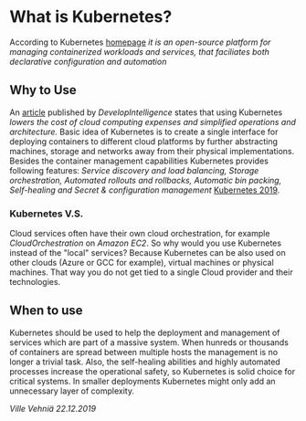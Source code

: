 # What is Kubernetes?
According to Kubernetes [homepage](https://kubernetes.io/docs/concepts/overview/what-is-kubernetes/) *it is an open-source platform for managing containerized workloads and services, that faciliates both declarative configuration and automation*

## Why to Use
An [article](https://www.developintelligence.com/blog/2017/02/kubernetes-actually-use/) published by *DevelopIntelligence* states that using Kubernetes *lowers the cost of cloud computing expenses and simplified operations and architecture.* Basic idea of Kubernetes is to create a single interface for deploying containers to different cloud platforms by further abstracting machines, storage and networks away from their physical implementations. Besides the container management capabilities Kubernetes provides following features: *Service discovery and load balancing, Storage orchestration, Automated rollouts and rollbacks, Automatic bin packing, Self-healing and Secret & configuration management* [Kubernetes 2019](https://kubernetes.io/docs/concepts/overview/what-is-kubernetes/).

### Kubernetes V.S.
Cloud services often have their own cloud orchestration, for example *CloudOrchestration* on *Amazon EC2*. So why would you use Kubernetes instead of the "local" services? Because Kubernetes can be also used on other clouds (Azure or GCC for example), virtual machines or physical machines. That way you do not get tied to a single Cloud provider and their technologies.

## When to use
Kubernetes should be used to help the deployment and management of services which are part of a massive system. When hunreds or thousands of containers are spread between multiple hosts the management is no longer a trivial task. Also, the self-healing abilities and highly automated processes increase the operational safety, so Kubernetes is solid choice for critical systems. In smaller deployments Kubernetes might only add an unnecessary layer of complexity.

*Ville Vehniä 22.12.2019*